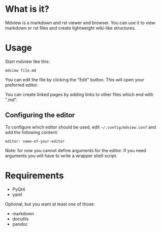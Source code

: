 # What is it?

Mdview is a markdown and rst viewer and browser. You can use it to view
markdown or rst files and create lightweight wiki-like structures.

# Usage

Start mdview like this:

    mdview file.md

You can edit the file by clicking the "Edit" button. This will open your
preferred editor.

You can create linked pages by adding links to other files which end with
".md".

## Configuring the editor

To configure which editor should be used, edit `~/.config/mdview.conf` and add
the following content:

    editor: name-of-your-editor

Note: for now you cannot define arguments for the editor. If you need arguments
you will have to write a wrapper shell script.

# Requirements

- PyQt4
- yaml

Optional, but you want at least one of those:

- markdown
- docutils
- pandoc
